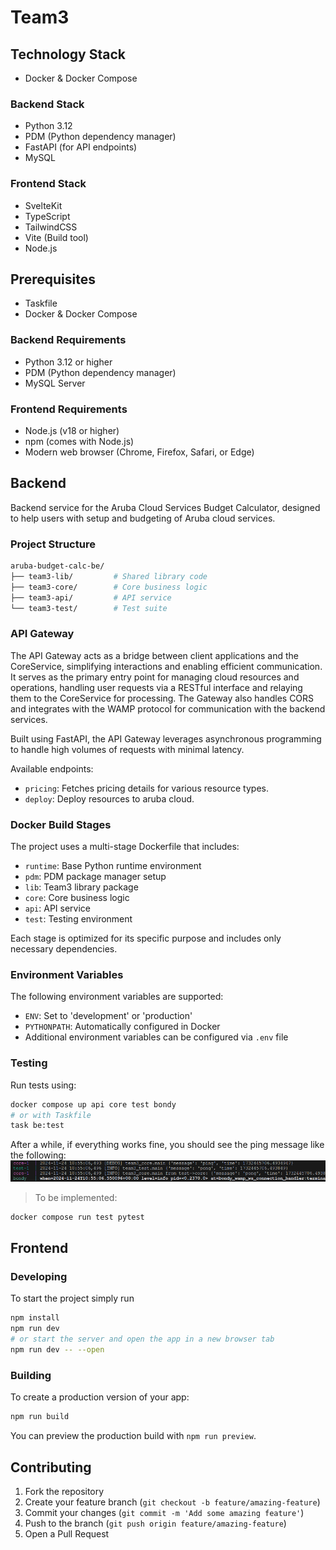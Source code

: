 # Team3

## Technology Stack

- Docker & Docker Compose

### Backend Stack

- Python 3.12
- PDM (Python dependency manager)
- FastAPI (for API endpoints)
- MySQL

### Frontend Stack

- SvelteKit
- TypeScript
- TailwindCSS
- Vite (Build tool)
- Node.js

## Prerequisites

- Taskfile
- Docker & Docker Compose

### Backend Requirements

- Python 3.12 or higher
- PDM (Python dependency manager)
- MySQL Server

### Frontend Requirements

- Node.js (v18 or higher)
- npm (comes with Node.js)
- Modern web browser (Chrome, Firefox, Safari, or Edge)

## Backend

Backend service for the Aruba Cloud Services Budget Calculator, designed to help users with setup and budgeting of Aruba cloud services.

### Project Structure

```bash
aruba-budget-calc-be/
├── team3-lib/         # Shared library code
├── team3-core/        # Core business logic
├── team3-api/         # API service
└── team3-test/        # Test suite
```

### API Gateway

The API Gateway acts as a bridge between client applications and the CoreService, simplifying interactions and enabling efficient communication. It serves as the primary entry point for managing cloud resources and operations, handling user requests via a RESTful interface and relaying them to the CoreService for processing. The Gateway also handles CORS and integrates with the WAMP protocol for communication with the backend services.

Built using FastAPI, the API Gateway leverages asynchronous programming to handle high volumes of requests with minimal latency.

Available endpoints:
- `pricing`: Fetches pricing details for various resource types.
- `deploy`: Deploy resources to aruba cloud.

### Docker Build Stages

The project uses a multi-stage Dockerfile that includes:

- `runtime`: Base Python runtime environment
- `pdm`: PDM package manager setup
- `lib`: Team3 library package
- `core`: Core business logic
- `api`: API service
- `test`: Testing environment

Each stage is optimized for its specific purpose and includes only necessary dependencies.

### Environment Variables

The following environment variables are supported:

- `ENV`: Set to 'development' or 'production'
- `PYTHONPATH`: Automatically configured in Docker
- Additional environment variables can be configured via `.env` file

### Testing

Run tests using:

```bash
docker compose up api core test bondy
# or with Taskfile
task be:test
```

After a while, if everything works fine, you should see the ping message like the following:
![Test bus wamp](docs/test_aruba.png)
> To be implemented:

```bash
docker compose run test pytest
```

## Frontend

### Developing

To start the project simply run

```bash
npm install
npm run dev
# or start the server and open the app in a new browser tab
npm run dev -- --open
```

### Building

To create a production version of your app:

```bash
npm run build
```

You can preview the production build with `npm run preview`.

## Contributing

1. Fork the repository
2. Create your feature branch (`git checkout -b feature/amazing-feature`)
3. Commit your changes (`git commit -m 'Add some amazing feature'`)
4. Push to the branch (`git push origin feature/amazing-feature`)
5. Open a Pull Request
